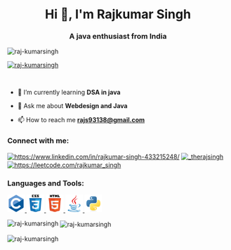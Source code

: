<h1 align="center">Hi 👋, I'm Rajkumar Singh</h1>
<h3 align="center">A java enthusiast from India</h3>

<p align="left"> <img src="https://komarev.com/ghpvc/?username=raj-kumarsingh&label=Profile%20views&color=0e75b6&style=flat" alt="raj-kumarsingh" /> </p>

<p align="left"> <a href="https://github.com/ryo-ma/github-profile-trophy"><img src="https://github-profile-trophy.vercel.app/?username=raj-kumarsingh" alt="raj-kumarsingh" /></a> </p>

<p align="left"> <a href="https://twitter.com/" target="blank"><img src="https://img.shields.io/twitter/follow/?logo=twitter&style=for-the-badge" alt="" /></a> </p>

- 🌱 I’m currently learning **DSA in java**

- 💬 Ask me about **Webdesign and Java**

- 📫 How to reach me **rajs93138@gmail.com**

<h3 align="left">Connect with me:</h3>
<p align="left">
<a href="https://www.linkedin.com/in/rajkumar-singh-433215248/" target="blank"><img align="center" src="https://raw.githubusercontent.com/rahuldkjain/github-profile-readme-generator/master/src/images/icons/Social/linked-in-alt.svg" alt="https://www.linkedin.com/in/rajkumar-singh-433215248/" height="30" width="40" /></a>
<a href="https://instagram.com/_therajsingh" target="blank"><img align="center" src="https://raw.githubusercontent.com/rahuldkjain/github-profile-readme-generator/master/src/images/icons/Social/instagram.svg" alt="_therajsingh" height="30" width="40" /></a>
<a href="https://leetcode.com/Rajkumar_Singh/" target="blank"><img align="center" src="https://raw.githubusercontent.com/rahuldkjain/github-profile-readme-generator/master/src/images/icons/Social/leet-code.svg" alt="https://leetcode.com/rajkumar_singh" height="30" width="40" /></a>
</p>

<h3 align="left">Languages and Tools:</h3>
<p align="left"> <a href="https://www.cprogramming.com/" target="_blank" rel="noreferrer"> <img src="https://raw.githubusercontent.com/devicons/devicon/master/icons/c/c-original.svg" alt="c" width="40" height="40"/> </a> <a href="https://www.w3schools.com/css/" target="_blank" rel="noreferrer"> <img src="https://raw.githubusercontent.com/devicons/devicon/master/icons/css3/css3-original-wordmark.svg" alt="css3" width="40" height="40"/> </a> <a href="https://www.w3.org/html/" target="_blank" rel="noreferrer"> <img src="https://raw.githubusercontent.com/devicons/devicon/master/icons/html5/html5-original-wordmark.svg" alt="html5" width="40" height="40"/> </a> <a href="https://www.java.com" target="_blank" rel="noreferrer"> <img src="https://raw.githubusercontent.com/devicons/devicon/master/icons/java/java-original.svg" alt="java" width="40" height="40"/> </a> <a href="https://www.python.org" target="_blank" rel="noreferrer"> <img src="https://raw.githubusercontent.com/devicons/devicon/master/icons/python/python-original.svg" alt="python" width="40" height="40"/> </a> </p>

<p><img align="left" src="https://github-readme-stats.vercel.app/api/top-langs?username=raj-kumarsingh&show_icons=true&locale=en&layout=compact" alt="raj-kumarsingh" /></p>

<p>&nbsp;<img align="center" src="https://github-readme-stats.vercel.app/api?username=raj-kumarsingh&show_icons=true&locale=en" alt="raj-kumarsingh" /></p>

<p><img align="center" src="https://github-readme-streak-stats.herokuapp.com/?user=raj-kumarsingh&" alt="raj-kumarsingh" /></p>

